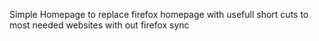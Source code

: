 Simple Homepage to replace firefox homepage with usefull short cuts to most needed websites with out firefox sync
